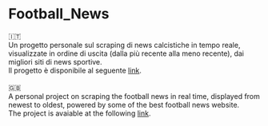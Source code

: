 # Football_News
🇮🇹<br>
Un progetto personale sul scraping di news calcistiche in tempo reale, visualizzate in ordine di uscita (dalla più recente alla meno recente), dai migliori siti di news sportive.<br>
Il progetto è disponibile al seguente [link](https://football-news-yk2n.onrender.com/).<br>
<br>
🇬🇧<br>
A personal project on scraping the football news in real time, displayed from newest to oldest, powered by some of the best football news website.<br>
The project is avaiable at the following [link](https://football-news-yk2n.onrender.com/).
